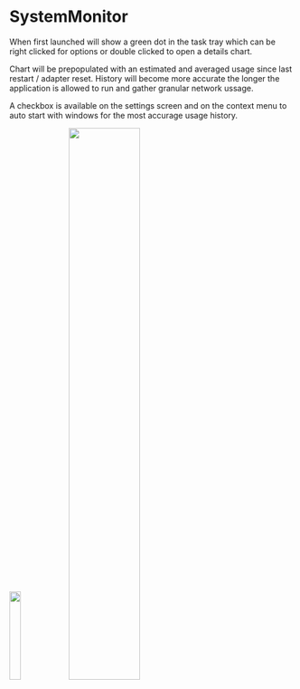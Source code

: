 # SystemMonitor

When first launched will show a green dot in the task tray which can be right clicked for options or double clicked to open a details chart.

Chart will be prepopulated with an estimated and averaged usage since last restart / adapter reset.  History will become more accurate the longer the application is allowed to run and gather granular network ussage.

A checkbox is available on the settings screen and on the context menu to auto start with windows for the most accurage usage history.

<img src="https://achey.net/images/system_monitor_context_menu.png" width="20%" height="20%" />

<img src="https://achey.net/images/system_monitor.png" width="50%" height="50%" />
